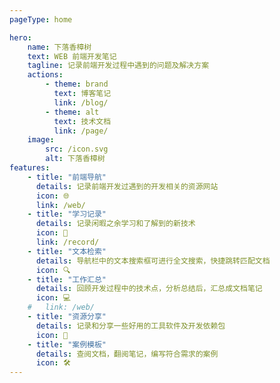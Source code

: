```yaml
---
pageType: home

hero:
    name: 下落香樟树
    text: WEB 前端开发笔记
    tagline: 记录前端开发过程中遇到的问题及解决方案
    actions:
        - theme: brand
          text: 博客笔记
          link: /blog/
        - theme: alt
          text: 技术文档
          link: /page/
    image:
        src: /icon.svg
        alt: 下落香樟树
features:
    - title: "前端导航"
      details: 记录前端开发过遇到的开发相关的资源网站
      icon: 🌐
      link: /web/
    - title: "学习记录"
      details: 记录闲暇之余学习和了解到的新技术
      icon: 📓
      link: /record/
    - title: "文本检索"
      details: 导航栏中的文本搜索框可进行全文搜索，快捷跳转匹配文档
      icon: 🔍
    - title: "工作汇总"
      details: 回顾开发过程中的技术点，分析总结后，汇总成文档笔记
      icon: 💻
    #   link: /web/
    - title: "资源分享"
      details: 记录和分享一些好用的工具软件及开发依赖包
      icon: 🚀
    - title: "案例模板"
      details: 查阅文档，翻阅笔记，编写符合需求的案例
      icon: 🛠️
---
```


